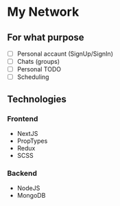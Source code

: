 # My Network

## For what purpose

- [ ] Personal accaunt (SignUp/SignIn)
- [ ] Chats (groups)
- [ ] Personal TODO
- [ ] Scheduling

## Technologies

### Frontend

<!-- - TS -->
- NextJS
- PropTypes
- Redux
- SCSS
  
### Backend

<!-- - TS -->
- NodeJS
- MongoDB
